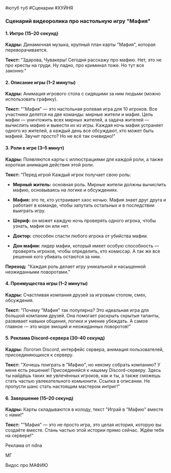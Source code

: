 #ютуб туб #Сценарии #ХУЙНЯ
### Сценарий видеоролика про настольную игру "Мафия"

#### **1. Интро (15–20 секунд)**

**Кадры:** Динамичная музыка, крупный план карты "Мафия", которая переворачивается.

**Текст:** "Здарова, Чувакеры! Сегодня расскажу про мафию. Нет, это не про кресты на груди. Ну ладно, про криминал тоже. Но тут все законно:"

#### **2. Описание игры (1–2 минуты)**

**Кадры:** Анимация игрового стола с сидящими за ним людьми (можно использовать графику).

**Текст:** ""Мафия" — это настольная ролевая игра для 10 игроков. Все участники делятся на две команды: мирные жители и мафия. Цель мафии — уничтожить всех мирных жителей, а задача жителей — вычислить мафию и вывести их из игры. Каждая ночь мафия устраняет одного из жителей, а каждый день все обсуждают, кто может быть мафией. Звучит просто? Но не всё так очевидно!"

#### **3. Роли в игре (3–5 минут)**

**Кадры:** Появляются карты с иллюстрациями для каждой роли, а также короткая анимация действия этой роли.

**Текст:** "Перед игрой Каждый игрок получает свою роль:

- **Мирный житель:** основная роль. Мирные жители должны вычислить мафию, основываясь на логике и обсуждениях.
    
- **Мафия:** это те, кто устраивает хаос ночью. Мафия знает друг друга и работает в команде, чтобы запутать остальных и в последствии выиграть игру.
    
- **Шериф:** он может каждую ночь проверять одного игрока, чтобы узнать, мафия он или нет.
    
- **Доктор:** способен спасти любого игрока от убийства мафии.
    
- **Дон мафии:** лидер мафии, который имеет особую способность — проверять игроков, чтобы определить, кто комиссар. А так же все решения кого убивать остаются за ним.

**Переход:** "Каждая роль делает игру уникальной и насыщенной неожиданными поворотами."

#### **4. Преимущества игры (1–2 минуты)**

**Кадры:** Счастливая компания друзей за игровым столом, смех, обсуждения.

**Текст:** "Почему "Мафия" так популярна? Это идеальная игра для большой компании друзей. Она помогает раскрыть скрытые таланты, развивает навыки общения, логики и умение убеждать. А самое главное — это море эмоций и неожиданных поворотов!"

#### **5. Реклама Discord-сервера (30–40 секунд)**

**Кадры:** Логотип Discord, интерфейс сервера, анимация пользователей, присоединяющихся к серверу.

**Текст:** "Хочешь поиграть в "Мафию", но некому собрать компанию? У меня есть решение! Присоединяйся к нашему Discord-серверу. Здесь ты найдёшь таких же увлечённых игроков, как и ты, а также сможешь стать частью увлекательного комьюнити. Ссылка в описании. Не пропусти шанс стать настоящим мастером интриг!"

#### **6. Завершение (15–20 секунд)**

**Кадры:** Карты складываются в колоду, текст "Играй в "Мафию" вместе с нами!"

**Текст:** ""Мафия" — это не просто игра, это целая история, которую вы создаёте вместе. Стань частью этой истории прямо сейчас. Ждём тебя на сервере!"

Реклама от ndna

МГ

Видос про МАФИЮ


